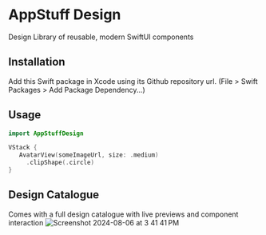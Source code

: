 # AppStuff Design

Design Library of reusable, modern SwiftUI components

## Installation
Add this Swift package in Xcode using its Github repository url. (File > Swift Packages > Add Package Dependency...)

## Usage 

```swift
import AppStuffDesign

VStack {
   AvatarView(someImageUrl, size: .medium)
     .clipShape(.circle)
}
```

## Design Catalogue

Comes with a full design catalogue with live previews and component interaction
![Screenshot 2024-08-06 at 3 41 41 PM](https://github.com/user-attachments/assets/aa22c0b7-6ec7-4166-8146-8de71aba42be)
